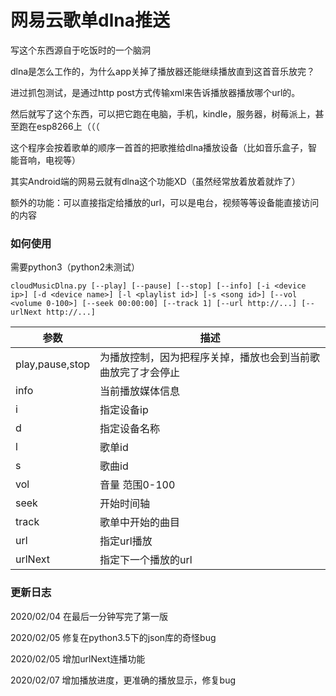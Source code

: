 # 网易云歌单dlna推送
写这个东西源自于吃饭时的一个脑洞

dlna是怎么工作的，为什么app关掉了播放器还能继续播放直到这首音乐放完？

进过抓包测试，是通过http post方式传输xml来告诉播放器播放哪个url的。

然后就写了这个东西，可以把它跑在电脑，手机，kindle，服务器，树莓派上，甚至跑在esp8266上（（（

这个程序会按着歌单的顺序一首首的把歌推给dlna播放设备（比如音乐盒子，智能音响，电视等）

其实Android端的网易云就有dlna这个功能XD（虽然经常放着放着就炸了）

额外的功能：可以直接指定给播放的url，可以是电台，视频等等设备能直接访问的内容

### 如何使用
需要python3（python2未测试）

```cloudMusicDlna.py [--play] [--pause] [--stop] [--info] [-i <device ip>] [-d <device name>] [-l <playlist id>] [-s <song id>] [--vol <volume 0-100>] [--seek 00:00:00] [--track 1] [--url http://...] [--urlNext http://...]```

参数 | 描述
---- | -----
play,pause,stop | 为播放控制，因为把程序关掉，播放也会到当前歌曲放完了才会停止
info | 当前播放媒体信息
i | 指定设备ip
d | 指定设备名称
l | 歌单id
s | 歌曲id
vol | 音量 范围0-100
seek | 开始时间轴
track | 歌单中开始的曲目
url | 指定url播放
urlNext | 指定下一个播放的url


### 更新日志
2020/02/04 在最后一分钟写完了第一版

2020/02/05 修复在python3.5下的json库的奇怪bug

2020/02/05 增加urlNext连播功能

2020/02/07 增加播放进度，更准确的播放显示，修复bug
